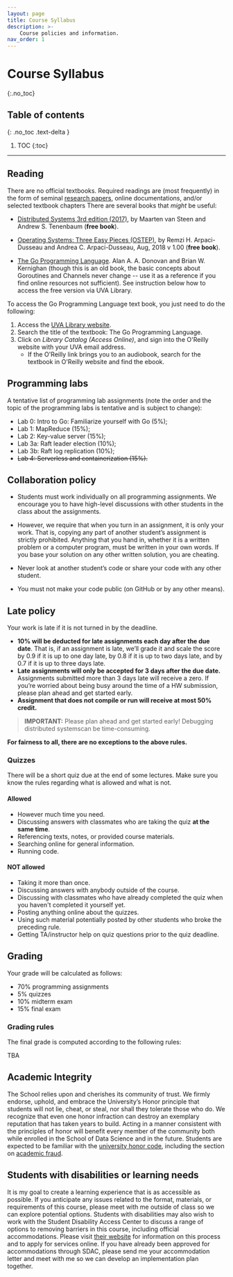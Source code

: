 ```yaml
---
layout: page
title: Course Syllabus
description: >-
    Course policies and information.
nav_order: 1
---
```


# Course Syllabus
{:.no_toc}

## Table of contents
{: .no_toc .text-delta }

1. TOC
{:toc}

---


## Reading

There are no official textbooks. Required readings are (most
frequently) in the form of seminal 
[research papers](/cs4740-fall24/reading_list), online documentations, 
and/or selected textbook chapters There are several books that
*might* be useful:

* [Distributed Systems 3rd edition
(2017)](https://www.distributed-systems.net/index.php/books/ds3/),
by Maarten van Steen and Andrew S. Tenenbaum (**free book**).

* [Operating Systems: Three Easy Pieces (OSTEP)](http://pages.cs.wisc.edu/~remzi/OSTEP/), 
by Remzi H. Arpaci-Dusseau and Andrea C. Arpaci-Dusseau, Aug, 2018 v 1.00
(**free book**).

* [The Go Programming Language](http://www.gopl.io/). Alan A. A. Donovan and Brian W. Kernighan (though this is an old book, the basic concepts about Goroutines and Channels never change -- use it as a reference if you find online resources not sufficient).  See instruction below how to access the free version via UVA Library.

To access the Go Programming Language text book, you just need to do the following:

1. Access the [UVA Library website](https://www.library.virginia.edu/).
2. Search the title of the textbook: The Go Programming Language.
3. Click on *Library Catalog (Access Online)*, and sign into the O'Reilly website with your UVA email address.
	* If the O'Reilly link brings you to an audiobook, search for the textbook in O'Reilly website and find the ebook.



## Programming labs

A tentative list of programming lab assignments (note the order and
the topic of the programming labs is tentative and is subject to
change):

* Lab 0: Intro to Go: Familiarize yourself with Go (5%);
* Lab 1: MapReduce (15%);
* Lab 2: Key-value server (15%);
* Lab 3a: Raft leader election (10%);
* Lab 3b: Raft log replication (10%);
* ~~Lab 4: Serverless and containerization (15%).~~



## Collaboration policy

* Students must work individually on all programming assignments. We
encourage you to have high-level discussions with other students in
the class about the assignments.

* However, we require that when you turn in an assignment, it is only
your work. That is, copying any part of another student’s
assignment is strictly prohibited. Anything that you hand in,
whether it is a written problem or a computer program, must be
written in your own words. If you base your solution on any other
written solution, you are cheating.

* Never look at another student’s code or share your code with any
other student.

* You must not make your code public (on GitHub or by any other means).



## Late policy

Your work is late if it is not turned in by the deadline.

* **10% will be deducted for late assignments each day after the due date**.
That is, if an assignment is late, we’ll grade it and scale the score by 0.9 if it is up to one day late, by 0.8 if it is up to two days late, and by 0.7 if it is up to three days late.
* **Late assignments will only be accepted for 3 days after the due date.** Assignments submitted more than 3 days late will receive a zero. If you’re worried about being busy around the time of a HW submission, please plan ahead and get started early.
* **Assignment that does not compile or run will receive at most 50% credit.**

> **IMPORTANT:** Please plan ahead and get started early! Debugging distributed systemscan be time-consuming.

**For fairness to all, there are no exceptions to the above rules.**



### Quizzes

There will be a short quiz due at the end of some lectures. Make sure you know the rules regarding what is allowed and what is not.

#### Allowed

* However much time you need.
* Discussing answers with classmates who are taking the quiz **at the same time**.
* Referencing texts, notes, or provided course materials.
* Searching online for general information.
* Running code.

#### NOT allowed

* Taking it more than once.
* Discussing answers with anybody outside of the course.
* Discussing with classmates who have already completed the quiz when you haven't completed it yourself yet.
* Posting anything online about the quizzes.
* Using such material potentially posted by other students who broke the preceding rule.
* Getting TA/instructor help on quiz questions prior to the quiz deadline.



## Grading

Your grade will be calculated as follows:

* 70% programming assignments
* 5% quizzes
* 10% midterm exam
* 15% final exam


### Grading rules

The final grade is computed according to the following rules:

TBA



## Academic Integrity

The School relies upon and cherishes its community of trust. We
firmly endorse, uphold, and embrace the University’s Honor principle
that students will not lie, cheat, or steal, nor shall they tolerate
those who do. We recognize that even one honor infraction can destroy
an exemplary reputation that has taken years to build. Acting in a
manner consistent with the principles of honor will benefit every
member of the community both while enrolled in the School of Data
Science and in the future.  Students are expected to be familiar with
the [university honor code](https://honor.virginia.edu/), including
the section on [academic
fraud](https://honor.virginia.edu/academic-fraud).



## Students with disabilities or learning needs

It is my goal to create a learning experience that is as accessible
as possible. If you anticipate any issues related to the format,
materials, or requirements of this course, please meet with me
outside of class so we can explore potential options. Students with
disabilities may also wish to work with the Student Disability Access
Center to discuss a range of options to removing barriers in this
course, including official accommodations. Please visit 
[their website](https://sdac.studenthealth.virginia.edu)
for information on this process and to apply for services online. If
you have already been approved for accommodations through SDAC,
please send me your accommodation letter and meet with me so we can
develop an implementation plan together.

